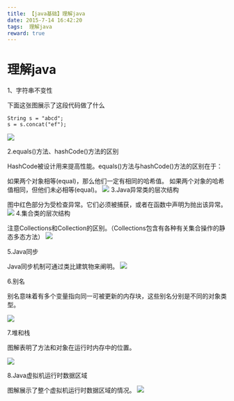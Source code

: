 ```yaml
---
title: 【java基础】理解java
date: 2015-7-14 16:42:20
tags:  理解java
reward: true
---
```


# 理解java
1、字符串不变性

下面这张图展示了这段代码做了什么


	String s = "abcd";
	s = s.concat("ef");
![](https://i.imgur.com/gE5s3Xp.jpg)

2.equals()方法、hashCode()方法的区别

HashCode被设计用来提高性能。equals()方法与hashCode()方法的区别在于：

如果两个对象相等(equal)，那么他们一定有相同的哈希值。
如果两个对象的哈希值相同，但他们未必相等(equal)。
![](https://i.imgur.com/dTnskMv.jpg)
3.Java异常类的层次结构

图中红色部分为受检查异常。它们必须被捕获，或者在函数中声明为抛出该异常。
![](https://i.imgur.com/0S0UM1r.jpg)
4.集合类的层次结构

注意Collections和Collection的区别。（Collections包含有各种有关集合操作的静态多态方法）
![](https://i.imgur.com/fbv3Mys.jpg)

5.Java同步

Java同步机制可通过类比建筑物来阐明。
![](https://i.imgur.com/OeKjKjw.jpg)

6.别名

别名意味着有多个变量指向同一可被更新的内存块，这些别名分别是不同的对象类型。

![](https://i.imgur.com/U51yrMV.jpg)

7.堆和栈

图解表明了方法和对象在运行时内存中的位置。

![](https://i.imgur.com/vU5OtcA.png)

8.Java虚拟机运行时数据区域

图解展示了整个虚拟机运行时数据区域的情况。
![](https://i.imgur.com/E6E3dPW.jpg)